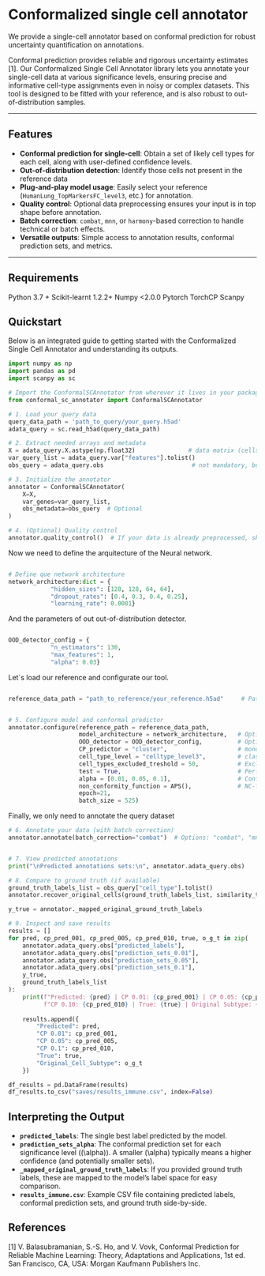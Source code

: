 # Conformalized single cell annotator


We provide a single-cell annotator based on conformal prediction for robust uncertainty quantification on annotations.

Conformal prediction provides reliable and rigorous uncertainty estimates [1]. Our Conformalized Single Cell Annotator library lets you annotate your single-cell data at various significance levels, ensuring precise and informative cell-type assignments even in noisy or complex datasets. This tool is designed to be fitted with your reference, and is also robust to out-of-distribution samples.

---

## Features

- **Conformal prediction for single-cell**: Obtain a set of likely cell types for each cell, along with user-defined confidence levels.  
- **Out-of-distribution detection**: Identify those cells not present in the reference data
- **Plug-and-play model usage**: Easily select your reference (`HumanLung_TopMarkersFC_level3`, etc.) for annotation.  
- **Quality control**: Optional data preprocessing ensures your input is in top shape before annotation.  
- **Batch correction**: `combat`, `mnn`, or `harmony`-based correction to handle technical or batch effects.    
- **Versatile outputs**: Simple access to annotation results, conformal prediction sets, and metrics.

---



## Requirements

Python 3.7 +
Scikit-learnt 1.2.2+
Numpy <2.0.0
Pytorch
TorchCP
Scanpy



## Quickstart
Below is an integrated guide to getting started with the Conformalized Single Cell Annotator and understanding its outputs.



```python
import numpy as np
import pandas as pd
import scanpy as sc

# Import the ConformalSCAnnotator from wherever it lives in your package
from conformal_sc_annotator import ConformalSCAnnotator

# 1. Load your query data
query_data_path = 'path_to_query/your_query.h5ad'
adata_query = sc.read_h5ad(query_data_path)

# 2. Extract needed arrays and metadata
X = adata_query.X.astype(np.float32)               # data matrix (cells x genes)
var_query_list = adata_query.var["features"].tolist()
obs_query = adata_query.obs                         # not mandatory, but can be used for label tracking

# 3. Initialize the annotator
annotator = ConformalSCAnnotator(
    X=X, 
    var_genes=var_query_list, 
    obs_metadata=obs_query  # Optional
)

# 4. (Optional) Quality control
annotator.quality_control()  # If your data is already preprocessed, skip this step.

```
Now we need to define the arquitecture of the Neural network.

```python

# Define que network architecture   
network_architecture:dict = {   
            "hidden_sizes": [128, 128, 64, 64],
            "dropout_rates": [0.4, 0.3, 0.4, 0.25],
            "learning_rate": 0.0001}

```
And the parameters of out out-of-distribution detector.

```python

OOD_detector_config = {
            "n_estimators": 130,
            "max_features": 1,
            "alpha": 0.03}

```

Let´s load our reference and configurate our tool.

```python

reference_data_path = "path_to_reference/your_reference.h5ad"     # Path to the reference data


# 5. Configure model and conformal predictor
annotator.configure(reference_path = reference_data_path,
                    model_architecture = network_architecture,   # Optional, if not provided, defaul values will be used
                    OOD_detector = OOD_detector_config,          # Optional, if not provided, default values will be used
                    CP_predictor = "cluster",                    # mondrian or cluster
                    cell_type_level = "celltype_level3",         # class name for fitting the model.  
                    cell_types_excluded_treshold = 50,           # Exclude cell types with less than 50 cells
                    test = True,                                 # Perform internal test of the model
                    alpha = [0.01, 0.05, 0.1],                   # Confidence of the predictions
                    non_conformity_function = APS(),             # NC-function provided by or compatible with torchCP    
                    epoch=21,
                    batch_size = 525)

```
Finally, we only need to annotate the query dataset

```python
# 6. Annotate your data (with batch correction)
annotator.annotate(batch_correction="combat")  # Options: "combat", "mnn", or "harmony"


# 7. View predicted annotations
print("\nPredicted annotations sets:\n", annotator.adata_query.obs)

# 8. Compare to ground truth (if available)
ground_truth_labels_list = obs_query["cell_type"].tolist()
annotator.recover_original_cells(ground_truth_labels_list, similarity_threshold=70)

y_true = annotator._mapped_original_ground_truth_labels

# 9. Inspect and save results
results = []
for pred, cp_pred_001, cp_pred_005, cp_pred_010, true, o_g_t in zip(
    annotator.adata_query.obs["predicted_labels"],
    annotator.adata_query.obs["prediction_sets_0.01"],
    annotator.adata_query.obs["prediction_sets_0.05"],
    annotator.adata_query.obs["prediction_sets_0.1"],
    y_true,
    ground_truth_labels_list
):
    print(f"Predicted: {pred} | CP 0.01: {cp_pred_001} | CP 0.05: {cp_pred_005} | "
          f"CP 0.10: {cp_pred_010} | True: {true} | Original Subtype: {o_g_t}")
    
    results.append({
        "Predicted": pred,
        "CP 0.01": cp_pred_001,
        "CP 0.05": cp_pred_005,
        "CP 0.1": cp_pred_010,
        "True": true,
        "Original_Cell_Subtype": o_g_t
    })

df_results = pd.DataFrame(results)
df_results.to_csv("saves/results_immune.csv", index=False)

```


## Interpreting the Output

- **`predicted_labels`**: The single best label predicted by the model.  
- **`prediction_sets_alpha`**: The conformal prediction set for each significance level (\(\alpha\)). A smaller \(\alpha\) typically means a higher confidence (and potentially smaller sets).  
- **`_mapped_original_ground_truth_labels`**: If you provided ground truth labels, these are mapped to the model’s label space for easy comparison.  
- **`results_immune.csv`**: Example CSV file containing predicted labels, conformal prediction sets, and ground truth side-by-side.


## References 


[1] V. Balasubramanian, S.-S. Ho, and V. Vovk, Conformal Prediction
for Reliable Machine Learning: Theory, Adaptations and Applications,
1st ed. San Francisco, CA, USA: Morgan Kaufmann Publishers Inc.

